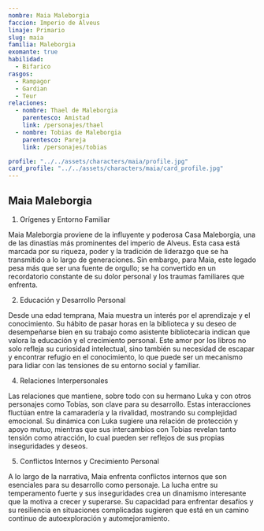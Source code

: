 ```yaml
---
nombre: Maia Maleborgia
faccion: Imperio de Alveus
linaje: Primario
slug: maia
familia: Maleborgia
exomante: true
habilidad:
  - Bifarico
rasgos:
  - Rampagor
  - Gardian
  - Teur
relaciones:
  - nombre: Thael de Maleborgia
    parentesco: Amistad
    link: /personajes/thael
  - nombre: Tobias de Maleborgia
    parentesco: Pareja
    link: /personajes/tobias

profile: "../../assets/characters/maia/profile.jpg"
card_profile: "../../assets/characters/maia/card_profile.jpg"
---
```


## Maia Maleborgia

1. Orígenes y Entorno Familiar

Maia Maleborgia proviene de la influyente y poderosa Casa Maleborgia, una de las dinastías más prominentes del imperio de Alveus. Esta casa está marcada por su riqueza, poder y la tradición de liderazgo que se ha transmitido a lo largo de generaciones. Sin embargo, para Maia, este legado pesa más que ser una fuente de orgullo; se ha convertido en un recordatorio constante de su dolor personal y los traumas familiares que enfrenta.

2. Educación y Desarrollo Personal

Desde una edad temprana, Maia muestra un interés por el aprendizaje y el conocimiento. Su hábito de pasar horas en la biblioteca y su deseo de desempeñarse bien en su trabajo como asistente bibliotecaria indican que valora la educación y el crecimiento personal. Este amor por los libros no solo refleja su curiosidad intelectual, sino también su necesidad de escapar y encontrar refugio en el conocimiento, lo que puede ser un mecanismo para lidiar con las tensiones de su entorno social y familiar.

4. Relaciones Interpersonales

Las relaciones que mantiene, sobre todo con su hermano Luka y con otros personajes como Tobías, son clave para su desarrollo. Estas interacciones fluctúan entre la camaradería y la rivalidad, mostrando su complejidad emocional. Su dinámica con Luka sugiere una relación de protección y apoyo mutuo, mientras que sus intercambios con Tobias revelan tanto tensión como atracción, lo cual pueden ser reflejos de sus propias inseguridades y deseos.

5. Conflictos Internos y Crecimiento Personal

A lo largo de la narrativa, Maia enfrenta conflictos internos que son esenciales para su desarrollo como personaje. La lucha entre su temperamento fuerte y sus inseguridades crea un dinamismo interesante que la motiva a crecer y superarse. Su capacidad para enfrentar desafíos y su resiliencia en situaciones complicadas sugieren que está en un camino continuo de autoexploración y automejoramiento.
